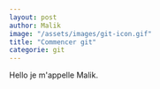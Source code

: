 ```yaml
---
layout: post
author: Malik
image: "/assets/images/git-icon.gif"
title: "Commencer git"
categorie: git
---
```




<p> Hello je m'appelle Malik. </p>